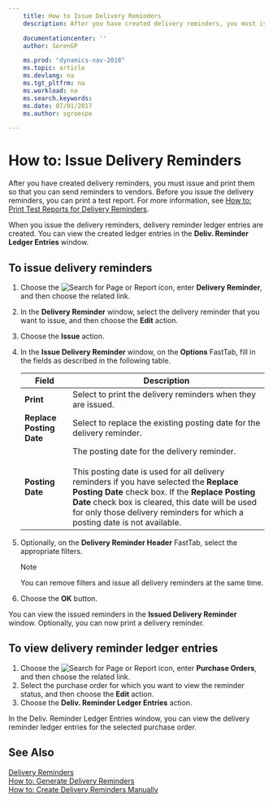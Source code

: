 ```yaml
---
    title: How to Issue Delivery Reminders
    description: After you have created delivery reminders, you must issue and print them so that you can send reminders to vendors. Before you issue the delivery reminders, you can print a test report.

    documentationcenter: ''
    author: SorenGP

    ms.prod: "dynamics-nav-2018"
    ms.topic: article
    ms.devlang: na
    ms.tgt_pltfrm: na
    ms.workload: na
    ms.search.keywords:
    ms.date: 07/01/2017
    ms.author: sgroespe

---
```

# How to: Issue Delivery Reminders
After you have created delivery reminders, you must issue and print them so that you can send reminders to vendors. Before you issue the delivery reminders, you can print a test report. For more information, see [How to: Print Test Reports for Delivery Reminders](how-to-print-test-reports-for-delivery-reminders.md).  

When you issue the delivery reminders, delivery reminder ledger entries are created. You can view the created ledger entries in the **Deliv. Reminder Ledger Entries** window.  

## To issue delivery reminders  

1.  Choose the ![Search for Page or Report](../../media/ui-search/search_small.png "Search for Page or Report icon") icon, enter **Delivery Reminder**, and then choose the related link.  
2.  In the **Delivery Reminder** window, select the delivery reminder that you want to issue, and then choose the **Edit** action.  
3.  Choose the **Issue** action.  
4.  In the **Issue Delivery Reminder** window, on the **Options** FastTab, fill in the fields as described in the following table.  

    |Field|Description|  
    |---------------------------------|---------------------------------------|  
    |**Print**|Select to print the delivery reminders when they are issued.|  
    |**Replace Posting Date**|Select to replace the existing posting date for the delivery reminder.|  
    |**Posting Date**|The posting date for the delivery reminder.<br /><br /> This posting date is used for all delivery reminders if you have selected the **Replace Posting Date** check box. If the **Replace Posting Date** check box is cleared, this date will be used for only those delivery reminders for which a posting date is not available.|  

5.  Optionally, on the **Delivery Reminder Header** FastTab, select the appropriate filters.  

    > [!NOTE]  
    >  You can remove filters and issue all delivery reminders at the same time.  

6.  Choose the **OK** button.  

You can view the issued reminders in the **Issued Delivery Reminder** window. Optionally, you can now print a delivery reminder.  

## To view delivery reminder ledger entries  

1.  Choose the ![Search for Page or Report](../../media/ui-search/search_small.png "Search for Page or Report icon") icon, enter **Purchase Orders**, and then choose the related link.  
2.  Select the purchase order for which you want to view the reminder status, and then choose the **Edit** action.  
3.  Choose the **Deliv. Reminder Ledger Entries** action.  

In the Deliv. Reminder Ledger Entries window, you can view the delivery reminder ledger entries for the selected purchase order.  

## See Also  
 [Delivery Reminders](delivery-reminders.md)   
 [How to: Generate Delivery Reminders](how-to-generate-delivery-reminders.md)   
 [How to: Create Delivery Reminders Manually](how-to-create-delivery-reminders-manually.md)
